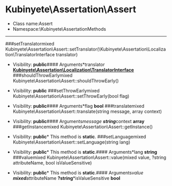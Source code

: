 Kubinyete\Assertation\Assert
===============
* Class name:Assert
* Namespace:\Kubinyete\AssertationMethods
-------
###setTranslatormixed Kubinyete\Assertation\Assert::setTranslator(\Kubinyete\Assertation\Localization\TranslatorInterface translator)



* Visibility: **public**#### Arguments*translator **[Kubinyete\Assertation\Localization\TranslatorInterface](/docs/Kubinyete-Assertation-Localization-TranslatorInterface.md)**
###shouldThrowEarlymixed Kubinyete\Assertation\Assert::shouldThrowEarly()



* Visibility: **public**
###setThrowEarlymixed Kubinyete\Assertation\Assert::setThrowEarly(bool flag)



* Visibility: **public**#### Arguments*flag **bool**
###translatemixed Kubinyete\Assertation\Assert::translate(string message, array context)



* Visibility: **public**#### Arguments*message **string***context **array**
###getInstancemixed Kubinyete\Assertation\Assert::getInstance()



* Visibility: **public*** This method is **static**.
###setLanguagemixed Kubinyete\Assertation\Assert::setLanguage(string lang)



* Visibility: **public*** This method is **static**.#### Arguments*lang **string**
###valuemixed Kubinyete\Assertation\Assert::value(mixed value, ?string attributeName, bool isValueSensitive)



* Visibility: **public*** This method is **static**.#### Arguments*value **mixed***attributeName **?string***isValueSensitive **bool**